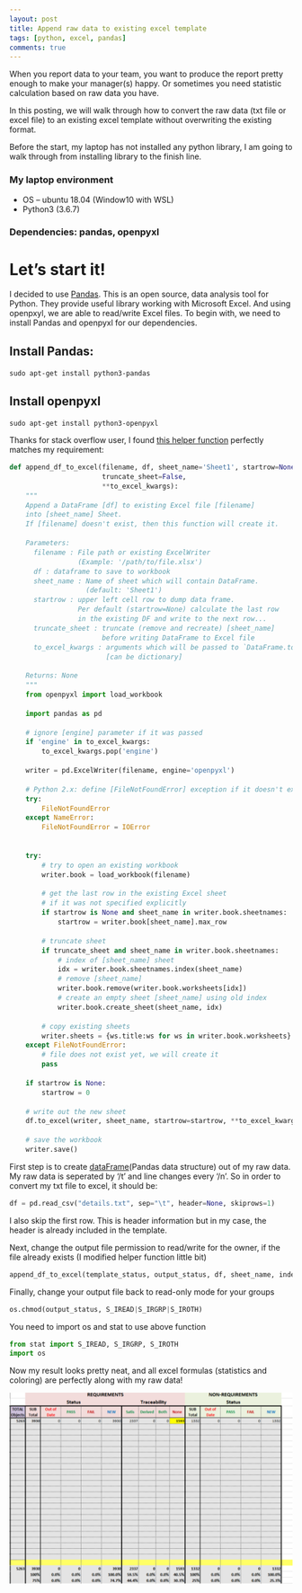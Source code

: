 ```yaml
---
layout: post
title: Append raw data to existing excel template
tags: [python, excel, pandas]
comments: true
---
```


When you report data to your team, you want to produce the report pretty enough to make your manager(s) happy. Or sometimes you need statistic calculation based on raw data you have.

In this posting, we will walk through how to convert the raw data (txt file or excel file) to an existing excel template without overwriting the existing format.

Before the start, my laptop has not installed any python library, I am going to walk through from installing library to the finish line.


### My laptop environment
- OS – ubuntu 18.04 (Window10 with WSL)
- Python3 (3.6.7)

### Dependencies:​ pandas, openpyxl

# Let’s start it!

I decided to use [Pandas](https://pandas.pydata.org/). This is an open source, data analysis tool for Python. They provide useful library working with Microsoft Excel. And using openpxyl, we are able to read/write Excel files. To begin with, we need to install Pandas and openpyxl for our dependencies.


## Install Pandas:
`sudo apt-get install python3-pandas`


## Install openpyxl
`sudo apt-get install python3-openpyxl`


Thanks for stack overflow user, I found [this helper function](https://stackoverflow.com/questions/20219254/how-to-write-to-an-existing-excel-file-without-overwriting-data-using-pandas) perfectly matches my requirement:

```python
def append_df_to_excel(filename, df, sheet_name='Sheet1', startrow=None,
                       truncate_sheet=False,
                       **to_excel_kwargs):
    """
    Append a DataFrame [df] to existing Excel file [filename]
    into [sheet_name] Sheet.
    If [filename] doesn't exist, then this function will create it.

    Parameters:
      filename : File path or existing ExcelWriter
                 (Example: '/path/to/file.xlsx')
      df : dataframe to save to workbook
      sheet_name : Name of sheet whi​ch will contain DataFrame.
                   (default: 'Sheet1')
      startrow : upper left cell row to dump data frame.
                 Per default (startrow=None) calculate the last row
                 in the existing DF and write to the next row...
      truncate_sheet : truncate (remove and recreate) [sheet_name]
                       before writing DataFrame to Excel file
      to_excel_kwargs : arguments which will be passed to `DataFrame.to_excel()`
                        [can be dictionary]

    Returns: None
    """
    from openpyxl import load_workbook

    import pandas as pd

    # ignore [engine] parameter if it was passed
    if 'engine' in to_excel_kwargs:
        to_excel_kwargs.pop('engine')

    writer = pd.ExcelWriter(filename, engine='openpyxl')

    # Python 2.x: define [FileNotFoundError] exception if it doesn't exist
    try:
        FileNotFoundError
    except NameError:
        FileNotFoundError = IOError


    try:
        # try to open an existing workbook
        writer.book = load_workbook(filename)

        # get the last row in the existing Excel sheet
        # if it was not specified explicitly
        if startrow is None and sheet_name in writer.book.sheetnames:
            startrow = writer.book[sheet_name].max_row

        # truncate sheet
        if truncate_sheet and sheet_name in writer.book.sheetnames:
            # index of [sheet_name] sheet
            idx = writer.book.sheetnames.index(sheet_name)
            # remove [sheet_name]
            writer.book.remove(writer.book.worksheets[idx])
            # create an empty sheet [sheet_name] using old index
            writer.book.create_sheet(sheet_name, idx)

        # copy existing sheets
        writer.sheets = {ws.title:ws for ws in writer.book.worksheets}
    except FileNotFoundError:
        # file does not exist yet, we will create it
        pass

    if startrow is None:
        startrow = 0

    # write out the new sheet
    df.to_excel(writer, sheet_name, startrow=startrow, **to_excel_kwargs)

    # save the workbook
    writer.save()
```

First step is to create [dataFrame](https://pandas.pydata.org/pandas-docs/stable/reference/api/pandas.DataFrame.html)(Pandas data structure) out of my raw data. My raw data is seperated by ‘/t’ and line changes every ‘/n’. So in order to convert my txt file to excel, it should be:


```python
df = pd.read_csv("details.txt", sep="\t", header=None, skiprows=1)
```

I also skip the first row. This is header information but in my case, the header is already included in the template.


Next, change the output file permission to read/write for the owner, if the file already exists (I modified helper function little bit)

```python
append_df_to_excel(template_status, output_status, df, sheet_name, index=False, startrow=4)
```


Finally, change your output file back to read-only mode for your groups

```python
os.chmod(output_status, S_IREAD|S_IRGRP|S_IROTH)
```


You need to import os and stat to use above function

```python
from stat import S_IREAD, S_IRGRP, S_IROTH
import os
```

Now my result looks pretty neat, and all excel formulas (statistics and coloring) are perfectly along with my raw data!

![result-excel](/img/appendDataResult.png)
